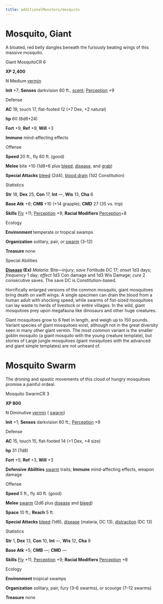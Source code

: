 ```yaml
---
title: additionalMonsters/mosquito
---
```

# Mosquito, Giant

A bloated, red belly dangles beneath the furiously beating wings of this massive mosquito.

Giant MosquitoCR 6

**XP 2,400**

N Medium [vermin](monsters/creatureTypes.md#_vermin)

**Init** +7; **Senses** darkvision 60 ft., [scent](monsters/universalMonsterRules.md#_scent); [Perception](additionalMonsters/../skills/perception.md#_perception) +9

Defense

**AC** 19, touch 17, flat-footed 12 (+7 Dex, +2 natural)

**hp** 60 (8d8+24)

**Fort** +9, **Ref** +9, **Will** +3

**Immune** mind-affecting effects

Offense

**Speed** 20 ft., fly 60 ft. (good)

**Melee** bite +10 (1d8+6 plus [bleed](monsters/universalMonsterRules.md#_bleed), [disease](monsters/universalMonsterRules.md#_disease-(ex-or-su)), and [grab](monsters/universalMonsterRules.md#_grab))

**Special Attacks** [bleed](monsters/universalMonsterRules.md#_bleed) (2d4), [blood drain](monsters/universalMonsterRules.md#_blood-drain) (1d2 Constitution)

Statistics

**Str** 18, **Dex** 25, **Con** 17, **Int** —, **Wis** 13, **Cha** 6

**Base Atk** +6; **CMB** +10 (+14 grapple); **CMD** 27 (35 vs. trip)

**Skills** [Fly](additionalMonsters/../skills/fly.md#_fly) +11, [Perception](additionalMonsters/../skills/perception.md#_perception) +9; **Racial Modifiers** [Perception](additionalMonsters/../skills/perception.md#_perception)+8

Ecology

**Environment** temperate or tropical swamps

**Organization** solitary, pair, or [swarm](monsters/creatureTypes.md#_swarm-subtype) (3–12)

**Treasure** none

Special Abilities

**[Disease](monsters/universalMonsterRules.md#_disease-(ex-or-su)) (Ex)** _Malaria_: Bite—injury; _save_ Fortitude DC 17; _onset_ 1d3 days; _frequency_ 1 day; _effect_ 1d3 Con damage and 1d3 Wis Damage; _cure_ 2 consecutive saves. The save DC is Constitution-based.

Horrifically enlarged versions of the common mosquito, giant mosquitoes bring death on swift wings. A single specimen can drain the blood from a human adult with shocking speed, while swarms of fist-sized mosquitoes can lay waste to herds of livestock or entire villages. In the wild, giant mosquitoes prey upon megafauna like dinosaurs and other huge creatures.

Giant mosquitoes grow to 6 feet in length, and weigh up to 150 pounds. Variant species of giant mosquitoes exist, although not in the great diversity seen in many other giant vermin. The most common variant is the smaller goblin mosquito (a giant mosquito with the young creature template), but stories of Large jungle mosquitoes (giant mosquitoes with the advanced and giant simple templates) are not unheard of.

# Mosquito Swarm

The droning and spastic movements of this cloud of hungry mosquitoes promise a painful ordeal.

Mosquito SwarmCR 3

**XP 800**

N Diminutive [vermin](monsters/creatureTypes.md#_vermin) ( [swarm](monsters/creatureTypes.md#_swarm-subtype))

**Init** +1; **Senses** darkvision 60 ft.; [Perception](additionalMonsters/../skills/perception.md#_perception) +9

Defense

**AC** 15, touch 15, flat-footed 14 (+1 Dex, +4 size)

**hp** 31 (7d8)

**Fort** +5, **Ref** +3, **Will** +3

**Defensive Abilities** [swarm](monsters/creatureTypes.md#_swarm-subtype) traits; **Immune** mind-affecting effects, weapon damage

Offense

**Speed** 5 ft., fly 40 ft. (good)

**Melee** [swarm](monsters/creatureTypes.md#_swarm-subtype) (2d6 plus [disease](monsters/universalMonsterRules.md#_disease-(ex-or-su)) and [bleed](monsters/universalMonsterRules.md#_bleed))

**Space** 10 ft.; **Reach** 5 ft.

**Special Attacks** [bleed](monsters/universalMonsterRules.md#_bleed) (1d6), [disease](monsters/universalMonsterRules.md#_disease-(ex-or-su)) (malaria, DC 13), [distraction](monsters/universalMonsterRules.md#_distraction) (DC 13)

Statistics

**Str** 1, **Dex** 13, **Con** 10, **Int** —, **Wis** 12, **Cha** 9

**Base Atk** +5; **CMB** —; **CMD** —

**Skills** [Fly](additionalMonsters/../skills/fly.md#_fly) +11, [Perception](additionalMonsters/../skills/perception.md#_perception) +9; **Racial Modifiers** [Perception](additionalMonsters/../skills/perception.md#_perception) +8

Ecology

**Environment** tropical swamps

**Organization** solitary, pair, fury (3–6 swarms), or scourge (7–12 swarms)

**Treasure** none

